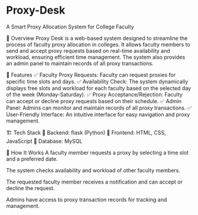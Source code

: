 # Proxy-Desk
A Smart Proxy Allocation System for College Faculty

📌 Overview
Proxy Desk is a web-based system designed to streamline the process of faculty proxy allocation in colleges. It allows faculty members to send and accept proxy requests based on real-time availability and workload, ensuring efficient time management. The system also provides an admin panel to maintain records of all proxy transactions.

🚀 Features
✅ Faculty Proxy Requests: Faculty can request proxies for specific time slots and days.
✅ Availability Check: The system dynamically displays free slots and workload for each faculty based on the selected day of the week (Monday-Saturday).
✅ Proxy Acceptance/Rejection: Faculty can accept or decline proxy requests based on their schedule.
✅ Admin Panel: Admins can monitor and maintain records of all proxy transactions.
✅ User-Friendly Interface: An intuitive interface for easy navigation and proxy management.

🏗️ Tech Stack
🔹 Backend: flask (Python)
🔹 Frontend: HTML, CSS, JavaScript
🔹 Database: MySQL

🎯 How It Works
A faculty member requests a proxy by selecting a time slot and a preferred date.

The system checks availability and workload of other faculty members.

The requested faculty member receives a notification and can accept or decline the request.

Admins have access to proxy transaction records for tracking and management.

